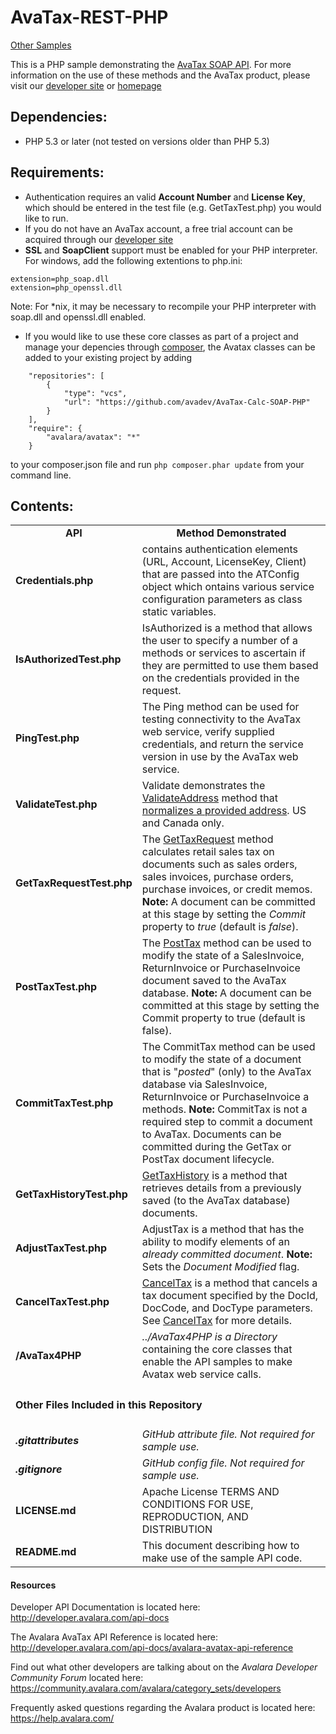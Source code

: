 AvaTax-REST-PHP
=====================
[Other Samples](http://developer.avalara.com/api-docs/api-sample-code)

This is a PHP sample demonstrating the [AvaTax SOAP API](http://developer.avalara.com/api-docs/soap). 
 For more information on the use of these methods and the AvaTax product, please visit our [developer site](http://developer.avalara.com/) or [homepage](http://www.avalara.com/)

Dependencies:
-----------
- PHP 5.3 or later (not tested on versions older than PHP 5.3)

Requirements:
----------
- Authentication requires an valid **Account Number** and **License Key**, which should be entered in the test file (e.g. GetTaxTest.php) you would like to run.
- If you do not have an AvaTax account, a free trial account can be acquired through our [developer site](http://developer.avalara.com/api-get-started)
- **SSL** and **SoapClient** support must be enabled for your PHP interpreter. For windows, add the following extentions to php.ini:
```
extension=php_soap.dll
extension=php_openssl.dll
```
Note: For *nix, it may be necessary to recompile your PHP interpreter with soap.dll and openssl.dll enabled.


- If you would like to use these core classes as part of a project and manage your depencies through [composer](https://getcomposer.org/), the Avatax classes can be added to your existing project by adding
```
    "repositories": [
        {
            "type": "vcs",
            "url": "https://github.com/avadev/AvaTax-Calc-SOAP-PHP"
        }
    ],
    "require": {
        "avalara/avatax": "*"
    }
```
to your composer.json file and run `php composer.phar update` from your command line.




Contents:
------------

  <table width="1000" border="0" cellspacing="0" cellpadding="0">
    <tr>
      <td width="172"><div align="center"><strong>API</strong></div></td>
      <td width="828"><div align="center"><strong>Method Demonstrated</strong></div></td>
    </tr>
    <tr>
      <td><strong>Credentials.php</strong></td>
      <td>contains authentication elements (URL, Account, LicenseKey, Client) that are passed into the ATConfig object which ontains various service configuration parameters as class static variables. </td>
    </tr>
    <tr>
      <td><strong>IsAuthorizedTest.php</strong></td>
      <td> IsAuthorized is a method that allows the user to specify a number of a methods or services to ascertain  if they are permitted to use them based on the credentials  provided in the request.</td>
    </tr>
    <tr>
      <td><strong>PingTest.php</strong></td>
      <td> The Ping method can be used for testing connectivity to the AvaTax web service, verify  supplied credentials, and return the service version in use by the AvaTax web service. </td>
    </tr>
    <tr>
      <td><strong>ValidateTest.php</strong></td>
      <td>Validate demonstrates the <a href="http://developer.avalara.com/api-docs/avalara-avatax-api-reference#cat-Validate" target="_blank">ValidateAddress</a> method that <a href="http://developer.avalara.com/api-docs/api-reference/address-validation">normalizes a provided address</a>. US and Canada only.</td>
    </tr>
    <tr>
      <td><strong>GetTaxRequestTest.php </strong></td>
      <td>The <a href="http://developer.avalara.com/api-docs/avalara-avatax-api-reference#cat-GetTax" target="_blank">GetTaxRequest</a> method calculates retail sales tax on documents such as sales orders, sales invoices, purchase orders, purchase invoices, or credit memos.<strong> Note:</strong> A document can be committed at this stage by setting the <em>Commit</em> property to <em>true</em> (default is <em>false</em>).</td>
    </tr>
    <tr>
      <td><strong>PostTaxTest.php</strong></td>
      <td> The <a href="http://developer.avalara.com/api-docs/avalara-avatax-api-reference#cat-PostTax">PostTax</a> method can be used to modify the state of a SalesInvoice, ReturnInvoice or PurchaseInvoice document saved to the AvaTax database. <strong>Note:</strong> A document can be committed at this stage by setting the Commit property to true (default is false).</td>
    </tr>
    <tr>
      <td><strong>CommitTaxTest.php</strong></td>
      <td>The CommitTax method  can be used to modify the state of a document that is &quot;<em>posted</em>&quot; (only) to the AvaTax database via SalesInvoice, ReturnInvoice or PurchaseInvoice a methods. <strong>Note:</strong> CommitTax is not a required step to commit a document to AvaTax. Documents can  be committed during the GetTax or PostTax document lifecycle. </td>
    </tr>
    <tr>
      <td><strong>GetTaxHistoryTest.php</strong></td>
      <td><a href="http://developer.avalara.com/api-docs/avalara-avatax-api-reference#cat-GetTaxHistory" target="_blank">GetTaxHistory</a> is a method that retrieves  details from a previously saved (to the AvaTax database) documents.</td>
    </tr>
    <tr>
      <td><strong>AdjustTaxTest.php</strong></td>
      <td>AdjustTax is a method that has the ability to modify elements of an <em>already committed document</em>. <strong>Note:</strong> Sets the <em>Document Modified</em> flag.</td>
    </tr>
    <tr>
      <td><strong>CancelTaxTest.php</strong></td>
      <td><a href="http://developer.avalara.com/api-docs/avalara-avatax-api-reference#cat-CancelTax">CancelTax</a> is a method that cancels a tax document specified by the DocId, DocCode, and DocType parameters. See&nbsp;<a href="http://developer.avalara.com/api-docs/avalara-avatax-api-reference#cat-CancelTax" target="_blank">CancelTax</a>&nbsp;for more details.</td>
    </tr>
    <tr>
      <td><strong>/AvaTax4PHP</strong></td>
      <td><em>../AvaTax4PHP is a Directory</em> containing the core classes that enable the API samples to make Avatax web service calls.</td>
    </tr>
    <tr>
      <td colspan="2"><h4><strong>Other Files Included in this Repository</strong></h4></td>
    </tr>
    <tr>
      <td><strong><em>.gitattributes</em></strong></td>
      <td><em>GitHub attribute file. Not required for sample use.</em></td>
    </tr>
    <tr>
      <td><strong><em>.gitignore</em></strong></td>
      <td><em>GitHub config file. Not required for sample use.</em></td>
    </tr>
    <tr>
      <td><strong>LICENSE.md</strong></td>
      <td>Apache License TERMS AND CONDITIONS FOR USE, REPRODUCTION, AND DISTRIBUTION</td>
    </tr>
    <tr>
      <td><strong>README.md</strong></td>
      <td>This document describing how to make use of the sample API code.</td>
    </tr>
  </table>
<h4><strong>Resources</strong><br />
  </h4>
  <p>Developer API Documentation is located here: <a href="http://developer.avalara.com/api-docs" target="_blank">http://developer.avalara.com/api-docs</a></p>
  <p>The Avalara AvaTax API Reference is located here: <a href="http://developer.avalara.com/api-docs/avalara-avatax-api-reference" target="_blank">http://developer.avalara.com/api-docs/avalara-avatax-api-reference</a></p>
  <p>Find out what other developers are talking about on the <em>Avalara Developer Community Forum</em> located here: <a href="https://community.avalara.com/avalara/category_sets/developers" target="_blank">https://community.avalara.com/avalara/category_sets/developers</a></p>
<p>Frequently asked questions regarding the Avalara product is located here: <a href="https://help.avalara.com/" target="_blank">https://help.avalara.com/</a></p>
